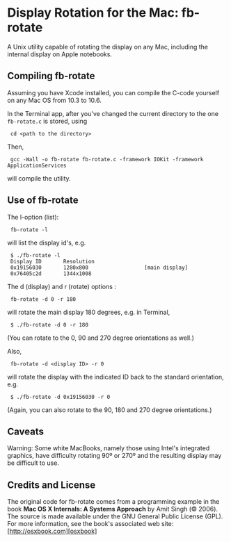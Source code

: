 
Display Rotation for the Mac: fb-rotate
=======================================

A Unix utility capable of rotating the display on any Mac, including the internal display on Apple notebooks.


Compiling fb-rotate
-------------------

Assuming you have Xcode installed, you can compile the C-code yourself on any Mac OS from 10.3 to 10.6. 

In the Terminal app, after you've changed the current directory to the one `fb-rotate.c` is stored, using

     cd <path to the directory>

Then,

     gcc -Wall -o fb-rotate fb-rotate.c -framework IOKit -framework ApplicationServices

will compile the utility.


Use of fb-rotate
----------------

The l-option (list):

     fb-rotate -l

will list the display id's, e.g.
 
     $ ./fb-rotate -l
     Display ID       Resolution
     0x19156030       1280x800                  [main display]
     0x76405c2d       1344x1008 

The d (display) and r (rotate) options :

     fb-rotate -d 0 -r 180

will rotate the main display 180 degrees, e.g. in Terminal,

     $ ./fb-rotate -d 0 -r 180

(You can rotate to the 0, 90 and 270 degree orientations as well.)

Also,

     fb-rotate -d <display ID> -r 0

will rotate the display with the indicated ID back to the standard orientation, e.g.

     $ ./fb-rotate -d 0x19156030 -r 0

(Again, you can also rotate to the 90, 180 and 270 degree orientations.)


Caveats
-------

Warning: Some white MacBooks, namely those using Intel's integrated graphics, have difficulty rotating 90º or 270º and the resulting display may be difficult to use. 


Credits and License 
-------------------

The original code for fb-rotate comes from a programming example in
the book **Mac OS X Internals: A Systems Approach** by Amit Singh (© 2006). The source is made available under the GNU General Public License (GPL). For more information, see the book's associated web site: [http://osxbook.com][osxbook]

[osxbook]: http://osxbook.com
